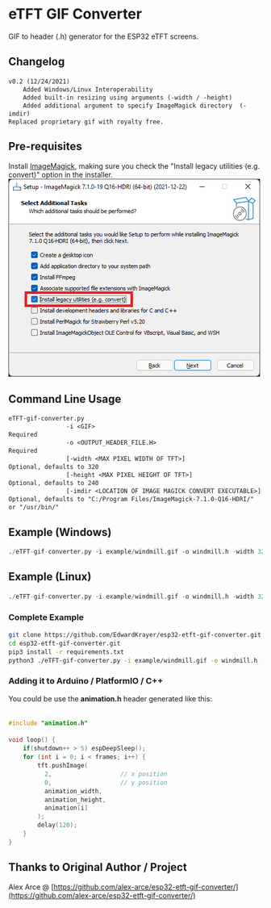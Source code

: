 # eTFT GIF Converter

GIF to header (.h) generator for the ESP32 eTFT screens.


## Changelog
	v0.2 (12/24/2021)
		Added Windows/Linux Interoperability
		Added built-in resizing using arguments (-width / -height)
		Added additional argument to specify ImageMagick directory	(-imdir)
    Replaced proprietary gif with royalty free.

    
## Pre-requisites

Install [ImageMagick](https://imagemagick.org/), making sure you check the "Install legacy utilities (e.g. convert)" option in the installer.
<img src="https://github.com/EdwardKrayer/esp32-etft-gif-converter/raw/main/img/imagemagick-installer.png">


## Command Line Usage

```
eTFT-gif-converter.py
				-i <GIF>                                                  Required
				-o <OUTPUT_HEADER_FILE.H>									                Required
				[-width <MAX PIXEL WIDTH OF TFT>]							            Optional, defaults to 320
				[-height <MAX PIXEL HEIGHT OF TFT>]							          Optional, defaults to 240
				[-imdir <LOCATION OF IMAGE MAGICK CONVERT EXECUTABLE>]		Optional, defaults to "C:/Program Files/ImageMagick-7.1.0-Q16-HDRI/" or "/usr/bin/"
```


## Example (Windows)

```python
./eTFT-gif-converter.py -i example/windmill.gif -o windmill.h -width 320 -height 240 -imdir "C:/Program Files/ImageMagick-7.1.0-Q16-HDRI/"
```


## Example (Linux)

```python
./eTFT-gif-converter.py -i example/windmill.gif -o windmill.h -width 320 -height 240 -imdir "/usr/bin/"
```


### Complete Example

```bash
git clone https://github.com/EdwardKrayer/esp32-etft-gif-converter.git
cd esp32-etft-gif-converter.git
pip3 install -r requirements.txt
python3 ./eTFT-gif-converter.py -i example/windmill.gif -o windmill.h -width 320 -height 240 -imdir "C:/Program Files/ImageMagick-7.1.0-Q16-HDRI/"
```


### Adding it to Arduino / PlatformIO / C++ 

You could be use the **animation.h** header generated like this:

```C++

#include "animation.h"

void loop() {
    if(shutdown++ > 5) espDeepSleep();
    for (int i = 0; i < frames; i++) {
        tft.pushImage(
          2,                   // x position
          0,                   // y position
          animation_width, 
          animation_height, 
          animation[i]
        );
        delay(120);
    }
}
```


## Thanks to Original Author / Project
Alex Arce @ [https://github.com/alex-arce/esp32-etft-gif-converter/](https://github.com/alex-arce/esp32-etft-gif-converter/)